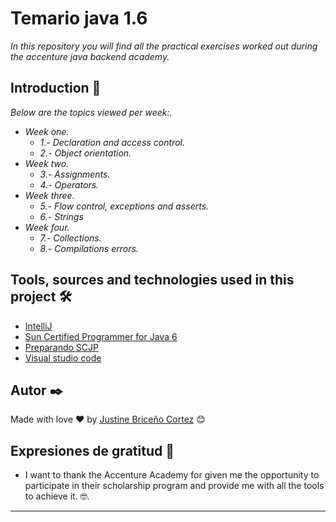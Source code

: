 # Temario java 1.6

_In this repository you will find all the practical exercises worked out during the accenture java backend academy._

## Introduction 🚀

_Below are the topics viewed per week:._

* _Week one._
    * _1.- Declaration and access control._
    * _2.- Object orientation._
* _Week two._
    * _3.- Assignments._
    * _4.- Operators._
* _Week three._
    * _5.- Flow control, exceptions and asserts._
    * _6.- Strings_
* _Week four._
    * _7.- Collections._
    * _8.- Compilations errors._

## Tools, sources and technologies used in this project 🛠️

* [IntelliJ](https://www.jetbrains.com/es-es/idea/download/#section=windows)
* [Sun Certified Programmer for Java 6](https://iamgodsom.files.wordpress.com/2014/08/scjp-sun-certified-programmer-for-java-6-0071591060.pdf)
* [Preparando SCJP](https://preparandoscjp.wordpress.com/2011/09/19/asignaciones-heap-y-stack/)
* [Visual studio code](https://code.visualstudio.com/download)

## Autor ✒️
Made with love ❤️ by [Justine Briceño Cortez](https://github.com/Jazztineb) 😊

## Expresiones de gratitud 🎁

* I want to thank the Accenture Academy for given me the opportunity to participate in their scholarship program and provide me with all the tools to achieve it. 🤓.
---
